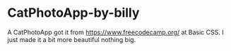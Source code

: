 # CatPhotoApp-by-billy
A CatPhotoApp got it from https://www.freecodecamp.org/ at Basic CSS. I just made it a bit more beautiful nothing big.
